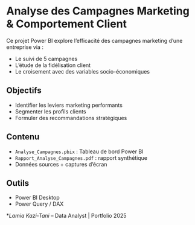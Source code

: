 #  Analyse des Campagnes Marketing & Comportement Client

Ce projet Power BI explore l’efficacité des campagnes marketing d’une entreprise via :
- Le suivi de 5 campagnes
- L’étude de la fidélisation client
- Le croisement avec des variables socio-économiques

## Objectifs
- Identifier les leviers marketing performants
- Segmenter les profils clients
- Formuler des recommandations stratégiques

## Contenu
- `Analyse_Campagnes.pbix` : Tableau de bord Power BI
- `Rapport_Analyse_Campagnes.pdf` : rapport synthétique
- Données sources + captures d’écran

##  Outils
- Power BI Desktop
- Power Query / DAX

**Lamia Kazi-Tani* – Data Analyst | Portfolio 2025
